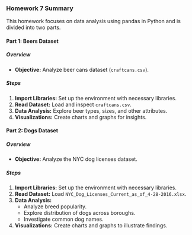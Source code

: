 ### Homework 7 Summary

This homework focuses on data analysis using pandas in Python and is divided into two parts.

#### Part 1: Beers Dataset

##### Overview
- **Objective:** Analyze beer cans dataset (`craftcans.csv`).

##### Steps
1. **Import Libraries:** Set up the environment with necessary libraries.
2. **Read Dataset:** Load and inspect `craftcans.csv`.
3. **Data Analysis:** Explore beer types, sizes, and other attributes.
4. **Visualizations:** Create charts and graphs for insights.

#### Part 2: Dogs Dataset

##### Overview
- **Objective:** Analyze the NYC dog licenses dataset.

##### Steps
1. **Import Libraries:** Set up the environment with necessary libraries.
2. **Read Dataset:** Load `NYC_Dog_Licenses_Current_as_of_4-28-2016.xlsx`.
3. **Data Analysis:**
   - Analyze breed popularity.
   - Explore distribution of dogs across boroughs.
   - Investigate common dog names.
4. **Visualizations:** Create charts and graphs to illustrate findings.

